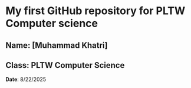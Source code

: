 # My first GitHub repository for PLTW Computer science
**Name**: [Muhammad Khatri]
---
**Class**: PLTW Computer Science
---
**Date**: 8/22/2025
